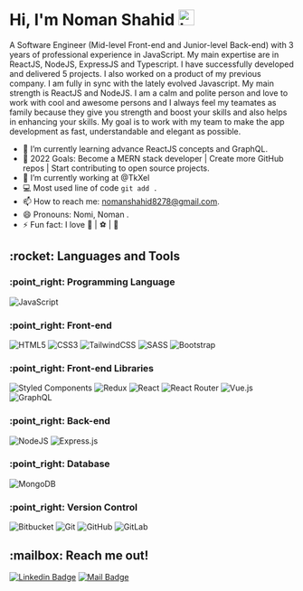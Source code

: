 <h1>Hi, I'm Noman Shahid <img src="https://user-images.githubusercontent.com/1303154/88677602-1635ba80-d120-11ea-84d8-d263ba5fc3c0.gif" width="28px" alt="hi"></h1>

A Software Engineer (Mid-level Front-end and Junior-level Back-end) with 3 years of professional experience in JavaScript. My main expertise are in ReactJS, NodeJS, ExpressJS and Typescript. I have successfully developed and delivered 5 projects. I also worked on a product of my previous company. I am fully in sync with the lately evolved Javascript. My main strength is ReactJS and NodeJS. I am a calm and polite person and love to work with cool and awesome persons and I always feel my teamates as family because they give you strength and boost your skills and also helps in enhancing your skills. My goal is to work with my team to make the app development as fast, understandable and elegant as possible.

- 🌱 I’m currently learning advance ReactJS concepts and GraphQL.
- :goal_net:	2022 Goals: Become a MERN stack developer | Create more GitHub repos | Start contributing to open source projects.
- 🔭 I’m currently working at @TkXel
- :computer: Most used line of code `git add .`
- 📫 How to reach me: nomanshahid8278@gmail.com.
- 😄 Pronouns: Nomi, Noman .
- ⚡ Fun fact: I love  :cricket_game:	| :soccer: | :movie_camera:	



<h2>:rocket: Languages and Tools</h2>

<h3>:point_right:  Programming Language</h3>

![JavaScript](https://img.shields.io/badge/javascript-%23323330.svg?style=for-the-badge&logo=javascript&logoColor=%23F7DF1E)

<h3>:point_right:  Front-end</h3>

![HTML5](https://img.shields.io/badge/html5-%23E34F26.svg?style=for-the-badge&logo=html5&logoColor=white) ![CSS3](https://img.shields.io/badge/css3-%231572B6.svg?style=for-the-badge&logo=css3&logoColor=white) ![TailwindCSS](https://img.shields.io/badge/tailwindcss-%2338B2AC.svg?style=for-the-badge&logo=tailwind-css&logoColor=white) ![SASS](https://img.shields.io/badge/SASS-hotpink.svg?style=for-the-badge&logo=SASS&logoColor=white) ![Bootstrap](https://img.shields.io/badge/bootstrap-%23563D7C.svg?style=for-the-badge&logo=bootstrap&logoColor=white)

<h3>:point_right:  Front-end Libraries</h3>

![Styled Components](https://img.shields.io/badge/styled--components-DB7093?style=for-the-badge&logo=styled-components&logoColor=white) ![Redux](https://img.shields.io/badge/redux-%23593d88.svg?style=for-the-badge&logo=redux&logoColor=white) ![React](https://img.shields.io/badge/react-%2320232a.svg?style=for-the-badge&logo=react&logoColor=%2361DAFB) ![React Router](https://img.shields.io/badge/React_Router-CA4245?style=for-the-badge&logo=react-router&logoColor=white) ![Vue.js](https://img.shields.io/badge/vuejs-%2335495e.svg?style=for-the-badge&logo=vuedotjs&logoColor=%234FC08D) ![GraphQL](https://img.shields.io/badge/-GraphQL-E10098?style=for-the-badge&logo=graphql&logoColor=white)

<h3>:point_right:  Back-end</h3>

![NodeJS](https://img.shields.io/badge/node.js-%2343853D.svg?style=for-the-badge&logo=node.js&logoColor=white) ![Express.js](https://img.shields.io/badge/express.js-%23404d59.svg?style=for-the-badge&logo=express&logoColor=%2361DAFB)

<h3>:point_right:  Database</h3>

![MongoDB](https://img.shields.io/badge/MongoDB-%234ea94b.svg?style=for-the-badge&logo=mongodb&logoColor=white)

<h3>:point_right:  Version Control</h3>

![Bitbucket](https://img.shields.io/badge/bitbucket-%230047B3.svg?style=for-the-badge&logo=bitbucket&logoColor=white) ![Git](https://img.shields.io/badge/git-%23F05033.svg?style=for-the-badge&logo=git&logoColor=white) ![GitHub](https://img.shields.io/badge/github-%23121011.svg?style=for-the-badge&logo=github&logoColor=white) ![GitLab](https://img.shields.io/badge/gitlab-%23181717.svg?style=for-the-badge&logo=gitlab&logoColor=white)

<h2>:mailbox: Reach me out!</h2>

[![Linkedin Badge](https://img.shields.io/badge/Noman%20Shahid-0077B5?style=for-the-badge&logo=linkedin&logoColor=white)](https://www.linkedin.com/in/noman-shahid-2b475a130/) [![Mail Badge](https://img.shields.io/badge/Noman%20Shahid-D14836?style=for-the-badge&logo=gmail&logoColor=white)](mailto:nomanshahid8278@gmail.com)
